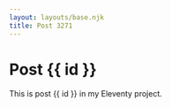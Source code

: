 ```yaml
---
layout: layouts/base.njk
title: Post 3271
---
```


# Post {{ id }}

This is post {{ id }} in my Eleventy project.
